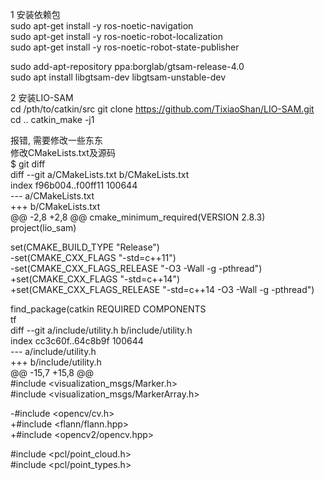 1 安装依赖包  
sudo apt-get install -y ros-noetic-navigation  
sudo apt-get install -y ros-noetic-robot-localization  
sudo apt-get install -y ros-noetic-robot-state-publisher  

sudo add-apt-repository ppa:borglab/gtsam-release-4.0  
sudo apt install libgtsam-dev libgtsam-unstable-dev  

2 安装LIO-SAM  
cd /pth/to/catkin/src
git clone https://github.com/TixiaoShan/LIO-SAM.git
cd ..
catkin_make -j1

报错, 需要修改一些东东  
修改CMakeLists.txt及源码  
$ git diff  
diff --git a/CMakeLists.txt b/CMakeLists.txt  
index f96b004..f00ff11 100644  
--- a/CMakeLists.txt   
+++ b/CMakeLists.txt  
@@ -2,8 +2,8 @@ cmake_minimum_required(VERSION 2.8.3)  
 project(lio_sam)  
 
 set(CMAKE_BUILD_TYPE "Release")  
-set(CMAKE_CXX_FLAGS "-std=c++11")  
-set(CMAKE_CXX_FLAGS_RELEASE "-O3 -Wall -g -pthread")  
+set(CMAKE_CXX_FLAGS "-std=c++14")  
+set(CMAKE_CXX_FLAGS_RELEASE "-std=c++14 -O3 -Wall -g -pthread")  
 
 find_package(catkin REQUIRED COMPONENTS  
   tf  
diff --git a/include/utility.h b/include/utility.h  
index cc3c60f..64c8b9f 100644  
--- a/include/utility.h  
+++ b/include/utility.h  
@@ -15,7 +15,8 @@  
 #include <visualization_msgs/Marker.h>  
 #include <visualization_msgs/MarkerArray.h>  
 
-#include <opencv/cv.h>  
+#include <flann/flann.hpp>  
+#include <opencv2/opencv.hpp>  
 
 #include <pcl/point_cloud.h>  
 #include <pcl/point_types.h>  
